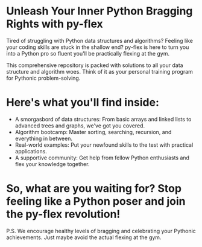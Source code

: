 # Unleash Your Inner Python Bragging Rights with py-flex

Tired of struggling with Python data structures and algorithms? Feeling like your coding skills are stuck in the shallow end? py-flex is here to turn you into a Python pro so fluent you'll be practically flexing at the gym.

This comprehensive repository is packed with solutions to all your data structure and algorithm woes. Think of it as your personal training program for Pythonic problem-solving.

# Here's what you'll find inside:

- A smorgasbord of data structures: From basic arrays and linked lists to advanced trees and graphs, we've got you covered.
- Algorithm bootcamp: Master sorting, searching, recursion, and everything in between.
- Real-world examples: Put your newfound skills to the test with practical applications.
- A supportive community: Get help from fellow Python enthusiasts and flex your knowledge together.

# So, what are you waiting for? Stop feeling like a Python poser and join the py-flex revolution!

P.S. We encourage healthy levels of bragging and celebrating your Pythonic achievements. Just maybe avoid the actual flexing at the gym.
